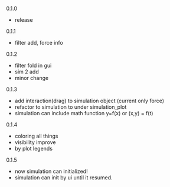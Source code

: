 0.1.0 
- release

0.1.1
- filter add, force info

0.1.2
- filter fold in gui
- sim 2 add
- minor change

0.1.3
- add interaction(drag) to simulation object (current only force)
- refactor to simulation to under simulation_plot
- simulation can include math function y=f(x) or (x,y) = f(t)

0.1.4
- coloring all things
- visibility improve
- by plot legends

0.1.5
- now simulation can initialized!
- simulation can init by ui until it resumed.